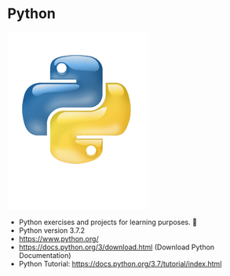 # Python

![](images/python-logo-glassy.png)
* Python exercises and projects for learning purposes. :house_with_garden:
* Python version 3.7.2
* https://www.python.org/
* https://docs.python.org/3/download.html (Download Python Documentation)
* Python Tutorial: https://docs.python.org/3.7/tutorial/index.html
